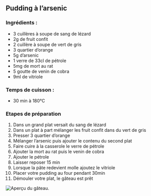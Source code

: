 ## Pudding à l’arsenic
### Ingrédients :
* 3 cuillères à soupe de sang de lézard
* 2g de fruit confit
* 2 cuillère à soupe de vert de gris
* 3 quartier d’orange
* 5g d’arsenic
* 1 verre de 33cl de pétrole
* 5mg de mort au rat
* 5 goutte de venin de cobra
* 9ml de vitriole

### Temps de cuisson :
* 30 min à 180°C

### Etapes de préparation
1. Dans un grand plat versait du sang de lézard
2. Dans un plat à part mélanger les fruit confit dans du vert de gris
3. Presser 3 quartier d’orange
4. Mélanger l’arsenic puis ajouter le contenu du second plat
5. Faire cuire à la casserole le verre de pétrole
6. Ajouter la mort au rat puis le venin de cobra
7. Ajouter le pétrole
8. Laisser reposer 15 min
9. Lorsque la pâte redevient molle ajoutez le vitriole
10. Placer votre pudding au four pendant 30min
11. Démouler votre plat, le gâteau est prêt 

![Aperçu du gâteau.](/image/pudding.png "Aperçu du gâteau.")